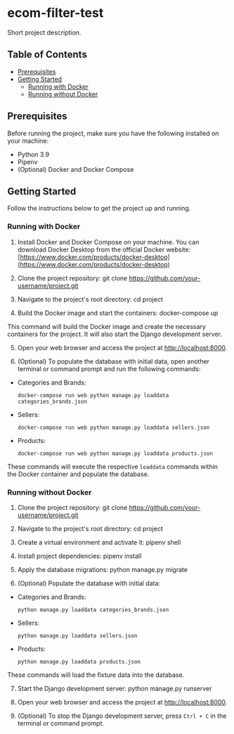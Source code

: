 # ecom-filter-test

Short project description.

## Table of Contents

- [Prerequisites](#prerequisites)
- [Getting Started](#getting-started)
  - [Running with Docker](#running-with-docker)
  - [Running without Docker](#running-without-docker)

## Prerequisites

Before running the project, make sure you have the following installed on your machine:

- Python 3.9
- Pipenv
- (Optional) Docker and Docker Compose

## Getting Started

Follow the instructions below to get the project up and running.

### Running with Docker

1. Install Docker and Docker Compose on your machine. You can download Docker Desktop from the official Docker website: [https://www.docker.com/products/docker-desktop](https://www.docker.com/products/docker-desktop)

2. Clone the project repository:
git clone https://github.com/your-username/project.git 

3. Navigate to the project's root directory: cd project

4. Build the Docker image and start the containers: docker-compose up

This command will build the Docker image and create the necessary containers for the project. It will also start the Django development server.

5. Open your web browser and access the project at [http://localhost:8000](http://localhost:8000).

6. (Optional) To populate the database with initial data, open another terminal or command prompt and run the following commands:

- Categories and Brands:

  ```
  docker-compose run web python manage.py loaddata categories_brands.json
  ```

- Sellers:

  ```
  docker-compose run web python manage.py loaddata sellers.json
  ```

- Products:

  ```
  docker-compose run web python manage.py loaddata products.json
  ```

These commands will execute the respective `loaddata` commands within the Docker container and populate the database.

### Running without Docker

1. Clone the project repository: git clone https://github.com/your-username/project.git

2. Navigate to the project's root directory: cd project

3. Create a virtual environment and activate it: pipenv shell

4. Install project dependencies: pipenv install

5. Apply the database migrations: python manage.py migrate

6. (Optional) Populate the database with initial data:

- Categories and Brands:

  ```
  python manage.py loaddata categories_brands.json
  ```

- Sellers:

  ```
  python manage.py loaddata sellers.json
  ```

- Products:

  ```
  python manage.py loaddata products.json
  ```

These commands will load the fixture data into the database.

7. Start the Django development server: python manage.py runserver

8. Open your web browser and access the project at [http://localhost:8000](http://localhost:8000).

9. (Optional) To stop the Django development server, press `Ctrl + C` in the terminal or command prompt.





